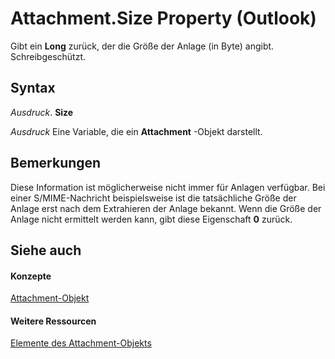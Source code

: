 
# Attachment.Size Property (Outlook)

Gibt ein  **Long** zurück, der die Größe der Anlage (in Byte) angibt. Schreibgeschützt.


## Syntax

 _Ausdruck_. **Size**

 _Ausdruck_ Eine Variable, die ein **Attachment** -Objekt darstellt.


## Bemerkungen

Diese Information ist möglicherweise nicht immer für Anlagen verfügbar. Bei einer S/MIME-Nachricht beispielsweise ist die tatsächliche Größe der Anlage erst nach dem Extrahieren der Anlage bekannt. Wenn die Größe der Anlage nicht ermittelt werden kann, gibt diese Eigenschaft  **0** zurück.


## Siehe auch


#### Konzepte


[Attachment-Objekt](3e11582b-ac90-0948-bc37-506570bb287b.md)
#### Weitere Ressourcen


[Elemente des Attachment-Objekts](http://msdn.microsoft.com/library/f4870da5-c632-3d18-3038-b64b67777ecc%28Office.15%29.aspx)
